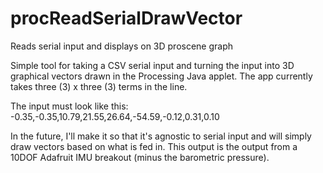 # procReadSerialDrawVector
Reads serial input and displays on 3D proscene graph

Simple tool for taking a CSV serial input and turning the input into 3D graphical vectors drawn in the Processing Java applet.  The app currently takes three (3) x three (3) terms in the line.  

The input must look like this: 
-0.35,-0.35,10.79,21.55,26.64,-54.59,-0.12,0.31,0.10

In the future, I'll make it so that it's agnostic to serial input and will simply draw vectors based on what is fed in.  This output is the output from a 10DOF Adafruit IMU breakout (minus the barometric pressure).
